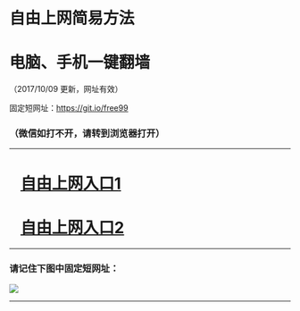 ﻿# 自由上网简易方法

# 电脑、手机一键翻墙

（2017/10/09 更新，网址有效）

固定短网址：https://git.io/free99

### （微信如打不开，请转到浏览器打开）


***





# &nbsp;&nbsp; <a href="http://ft774528875.fwq-tz-1001.info/fwqtz01.html?t=100900115293 " target="_blank">自由上网入口1</a>
# &nbsp;&nbsp; <a href="http://ft395811129.fwq-tz-1002.info/fwqtz02.html?t=10090018987 " target="_blank">自由上网入口2</a>
***

### 请记住下图中固定短网址：

<img src="https://s3-us-west-2.amazonaws.com/fwq-1001/yjfq-20170905okok.png" /> 


***

